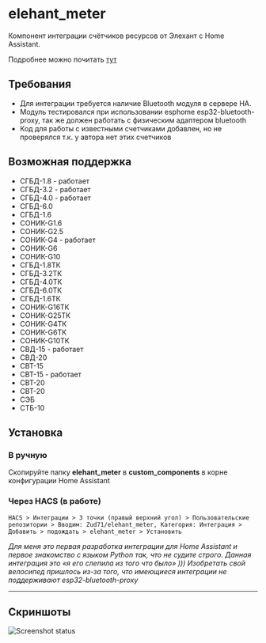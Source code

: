 # elehant_meter
Компонент интеграции счётчиков ресурсов от Элехант с Home Assistant.

Подробнее можно почитать [тут](https://orycan.ru/blog/post/elehant_meter)

## Требования
* Для интеграции требуется наличие Bluetooth модуля в сервере HA.
* Модуль тестировался при использовании esphome esp32-bluetooth-proxy, так же должен работать с физическим адаптером bluetooth
* Код для работы с известными счетчиками добавлен, но не проверялся т.к. у автора нет этих счетчиков 

## Возможная поддержка
* СГБД-1.8 - работает
* СГБД-3.2 - работает
* СГБД-4.0 - работает
* СГБД-6.0
* СГБД-1.6
* СОНИК-G1.6
* СОНИК-G2.5
* СОНИК-G4 - работает
* СОНИК-G6
* СОНИК-G10
* СГБД-1.8ТК
* СГБД-3.2ТК
* СГБД-4.0ТК
* СГБД-6.0ТК
* СГБД-1.6ТК
* СОНИК-G16ТК
* СОНИК-G25ТК
* СОНИК-G4ТК
* СОНИК-G6ТК
* СОНИК-G10ТК
* СВД-15 - работает
* СВД-20
* СВТ-15
* СВТ-15 - работает
* СВТ-20
* СВТ-20
* СЭБ
* СТБ-10



## Установка
### В ручную
Скопируйте папку **elehant_meter** в **custom_components** в корне конфигурации Home Assistant

### Через HACS (в работе)
```HACS > Интеграции > 3 точки (правый верхний угол) > Пользовательские репозитории > Вводим: Zud71/elehant_meter, Категория: Интеграция > Добавить > подождать > elehant_meter > Установить```


_Для меня это первая разработка интеграции для  Home Assistant и первое знакомство с языком Python так, что не судите строго. Данная интеграция это «я его слепила из того что было» )))
Изобретать свой велосипед пришлось из-за того, что имеющиеся интеграции не поддерживают esp32-bluetooth-proxy_

  ____

## Скриншоты

![Screenshot status](images/img1.png)
